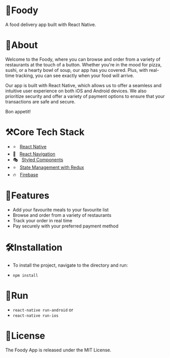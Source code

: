 # 🍜Foody
 A food delivery app built with React Native.

# 📲About
Welcome to the Foody, where you can browse and order from a variety of restaurants at the touch of a button. Whether you're in the mood for pizza, sushi, or a hearty bowl of soup, our app has you covered. Plus, with real-time tracking, you can see exactly when your food will arrive.

Our app is built with React Native, which allows us to offer a seamless and intuitive user experience on both iOS and Android devices. We also prioritize security and offer a variety of payment options to ensure that your transactions are safe and secure.

 Bon appetit!


# ⚒️Core Tech Stack
- ⭐️ &nbsp; [React Native](https://reactnative.dev/ 'React Native')
- 🔗 &nbsp; [React Navigation](https://reactnavigation.org/ 'React Navigation')
- 🎭 &nbsp; [Styled Components](https://styled-components.com/ 'Styled Components')
- ⭐️ &nbsp; [State Management with Redux](https://redux.js.org/)
- 🔥  &nbsp; [Firebase](https://firebase.google.com)

# 💫Features
- Add your favourite meals to your favourite list
- Browse and order from a variety of restaurants
- Track your order in real time
- Pay securely with your preferred payment method

# 🛠Installation
- To install the project, navigate to the directory and run:

- `npm install`
# 🚂Run
- `react-native run-android` or
- `react-native run-ios`




# 📝License
The Foody App is released under the MIT License.


